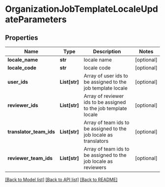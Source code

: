 # OrganizationJobTemplateLocaleUpdateParameters

## Properties
Name | Type | Description | Notes
------------ | ------------- | ------------- | -------------
**locale_name** | **str** | locale name | [optional] 
**locale_code** | **str** | locale code | [optional] 
**user_ids** | **List[str]** | Array of user ids to be assigned to the job template locale | [optional] 
**reviewer_ids** | **List[str]** | Array of reviewer ids to be assigned to the job template locale | [optional] 
**translator_team_ids** | **List[str]** | Array of team ids to be assigned to the job locale as translators | [optional] 
**reviewer_team_ids** | **List[str]** | Array of team ids to be assigned to the job locale as reviewers | [optional] 

[[Back to Model list]](../README.md#documentation-for-models) [[Back to API list]](../README.md#documentation-for-api-endpoints) [[Back to README]](../README.md)


